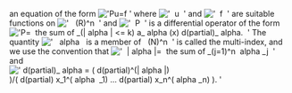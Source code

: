 an equation of the form
!['Pu=f '](equation_images/20195.1..png)
where !['  u  '](equation_images/20195.4..png) and
!['  f  '](equation_images/20195.5..png) are suitable functions on
!['   (R)\^n  '](equation_images/20195.6..png) and
!['  P  '](equation_images/20195.7..png) is a differential operator of
the form
!['P=  the sum of \_(| alpha | \<= k) a\_ alpha (x) d(partial)\_ alpha.  '](equation_images/20195.2..png)
The quantity
!['   alpha   is a member of   (N)\^n  '](equation_images/20195.8..png)
is called the multi-index, and we use the convention that
!['  | alpha |=  the sum of \_(j=1)\^n  alpha \_j  '](equation_images/20195.9..png)
and
![' d(partial)\_ alpha = ( d(partial)\^(| alpha |)
)/( d(partial) x\_1\^( alpha  \_1) ... d(partial) x\_n\^( alpha \_n)
). '](equation_images/20195.3..png)
